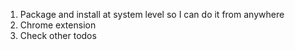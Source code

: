 1. Package and install at system level so I can do it from anywhere
2. Chrome extension
3. Check other todos
